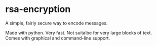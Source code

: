 # rsa-encryption
A simple, fairly secure way to encode messages.

Made with python. Very fast. Not suitalbe for very large blocks of text. Comes with graphical and command-line support.
